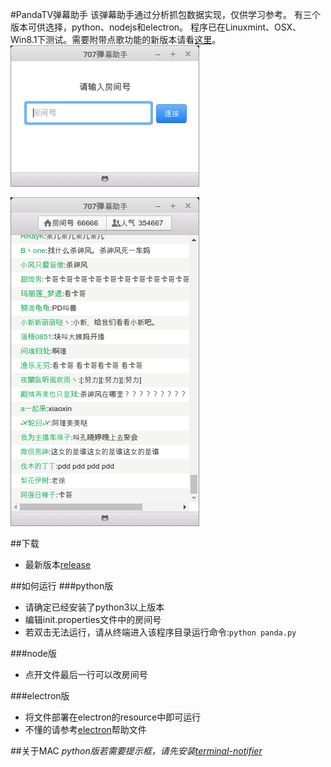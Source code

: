#PandaTV弹幕助手
该弹幕助手通过分析抓包数据实现，仅供学习参考。
有三个版本可供选择，python、nodejs和electron。
程序已在Linuxmint、OSX、Win8.1下测试。需要附带点歌功能的新版本请看[这里](https://github.com/zephyrzoom/707music)。
![login](/docs/static_files/login.png)

![danmu](/docs/static_files/danmu.png)

##下载
- 最新版本[release](https://github.com/zephyrzoom/pandatv/releases)

##如何运行
###python版
- 请确定已经安装了python3以上版本
- 编辑init.properties文件中的房间号
- 若双击无法运行，请从终端进入该程序目录运行命令:`python panda.py`

###node版
- 点开文件最后一行可以改房间号

###electron版
- 将文件部署在electron的resource中即可运行
- 不懂的请参考[electron](https://github.com/electron/electron)帮助文件

##关于MAC
*python版若需要提示框，请先安装[terminal-notifier](https://github.com/julienXX/terminal-notifier)*
